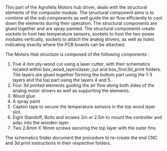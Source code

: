 This part of the Agrofelis Motors hub driver, deals with the structural elements of the composite module.
The structural component aims is to combine all the sub components as well guide the air flow efficiently to 
cool down the elements during their operation. The structural components are glued together and are spray painted.
The structural components create sockets to host two temperature sensors, sockets to host the two power modules vertically, sockets to attach the analog drivers, as well as holes indicating exactly where the PCB boards can be attached.

The Motors Hub structure is composed of the following components :

1. Five 4 mm ply-wood cut using a laser cutter, with their schematics located within box_wood_layers\laser_cut and box_fins\3d_print folders. The layers are glued together forming the bottom part using the 1-3 layers and the top part using the layers 4 and 5. 
2. Four 3d printed elements guiding the air flow along both sides of the analog motor drivers as well as supporting the elements.
3. Wood glue
4. A spray paint 
5. Capton tape to secure the temperature sensors in the top wood layer slot.
6. Eight Standoff, Bolts and screws 2m or 2.5m to mount the controller and adac into the wooden layer
7. Two 2.8mm X 16mm screws securing the top layer with the outer fins.


The schematics folder document the procedure to re-create the end CNC and 3d print instructions in their respective folders.

